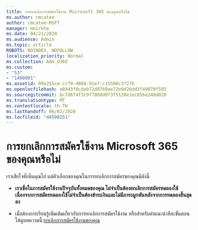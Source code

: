 ```yaml
---
title: การยกเลิกการสมัครใช้งาน Microsoft 365 ของคุณหรือไม่
ms.author: cmcatee
author: cmcatee-MSFT
manager: mnirkhe
ms.date: 04/21/2020
ms.audience: Admin
ms.topic: article
ROBOTS: NOINDEX, NOFOLLOW
localization_priority: Normal
ms.collection: Adm_O365
ms.custom:
- "53"
- "1400001"
ms.assetid: 09e255ce-ccf9-4804-91e7-c15590c3727b
ms.openlocfilehash: a8443f0cdab72d8760ae72e9d20dd3f49870f585
ms.sourcegitcommit: bc7d6f4f3c9f7060d073f5130e1ec856e248d020
ms.translationtype: MT
ms.contentlocale: th-TH
ms.lasthandoff: 06/02/2020
ms.locfileid: "44508251"
---
```

# <a name="canceling-your-microsoft-365-subscription"></a>การยกเลิกการสมัครใช้งาน Microsoft 365 ของคุณหรือไม่

เราเสียใจที่เห็นคุณไป แต่ตัวเลือกของคุณในการยกเลิกการสมัครของคุณมีดังนี้
  
- **เราเชื่อในการสมัครใช้งานปัจจุบันทั้งหมดของคุณ ไม่จําเป็นต้องยกเลิกการสมัครทดลองใช้เนื่องจากการสมัครทดลองใช้ไม่จําเป็นต้องชําระเงินและไม่มีภาระผูกพันหลังจากการทดลองสิ้นสุดลง**

- เมื่อต้องการเรียนรู้เพิ่มเติมเกี่ยวกับการยกเลิกการสมัครใช้งาน หรือสําหรับคําแนะนําทีละขั้นตอน ให้ดูบทความนี้:[ยกเลิกการสมัครใช้งานของคุณ](https://docs.microsoft.com/microsoft-365/commerce/subscriptions/cancel-your-subscription)